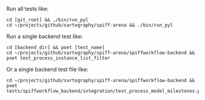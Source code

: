 Run all tests like:

    cd [git_root] && ,/bin/run_pyl
    cd ~/projects/github/sartography/spiff-arena && ./bin/run_pyl

Run a single backend test like:

    cd [backend_dir] && poet [test_name]
    cd ~/projects/github/sartography/spiff-arena/spiffworkflow-backend && poet test_process_instance_list_filter

Or a single backend test file like:

    cd ~/projects/github/sartography/spiff-arena/spiffworkflow-backend && poet tests/spiffworkflow_backend/integration/test_process_model_milestones.py
